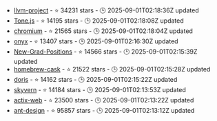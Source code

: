 - [llvm-project](https://github.com/llvm/llvm-project) - ⭐ 34231 stars - 🕒 2025-09-01T02:18:36Z updated
- [Tone.js](https://github.com/Tonejs/Tone.js) - ⭐ 14195 stars - 🕒 2025-09-01T02:18:08Z updated
- [chromium](https://github.com/chromium/chromium) - ⭐ 21565 stars - 🕒 2025-09-01T02:18:04Z updated
- [onyx](https://github.com/onyx-dot-app/onyx) - ⭐ 13407 stars - 🕒 2025-09-01T02:16:30Z updated
- [New-Grad-Positions](https://github.com/SimplifyJobs/New-Grad-Positions) - ⭐ 14566 stars - 🕒 2025-09-01T02:15:39Z updated
- [homebrew-cask](https://github.com/Homebrew/homebrew-cask) - ⭐ 21522 stars - 🕒 2025-09-01T02:15:28Z updated
- [doris](https://github.com/apache/doris) - ⭐ 14162 stars - 🕒 2025-09-01T02:15:22Z updated
- [skyvern](https://github.com/Skyvern-AI/skyvern) - ⭐ 14184 stars - 🕒 2025-09-01T02:13:53Z updated
- [actix-web](https://github.com/actix/actix-web) - ⭐ 23500 stars - 🕒 2025-09-01T02:13:22Z updated
- [ant-design](https://github.com/ant-design/ant-design) - ⭐ 95857 stars - 🕒 2025-09-01T02:13:12Z updated
